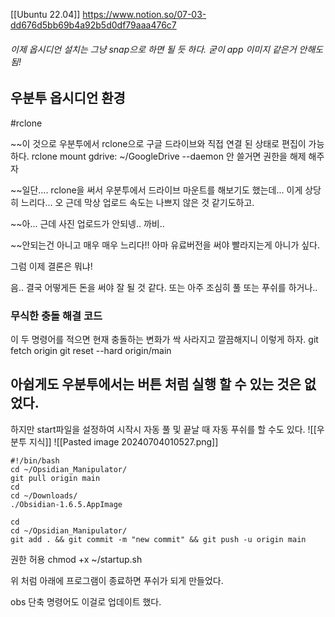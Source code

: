 [[Ubuntu 22.04]]
https://www.notion.so/07-03-dd676d5bb69b4a92b5d0df79aaa476c7


###### 이제 옵시디언 설치는 그냥 snap으로 하면 될 듯 하다. 굳이 app 이미지 같은거 안해도 됨!

## 우분투 옵시디언 환경
#rclone

~~이 것으로 우분투에서 rclone으로 구글 드라이브와 직접 연결 된 상태로 편집이 가능하다.
rclone mount gdrive: ~/GoogleDrive --daemon
안 쓸거면 권한을 해제 해주자

~~일단.... 
rclone을 써서 우분투에서 드라이브 마운트를 해보기도 했는데... 이게 상당히 느리다...
오 근데 막상 업로드 속도는 나쁘지 않은 것 같기도하고.

~~아... 근데 사진 업로드가 안되넹.. 까비.. 

~~안되는건 아니고 매우 매우 느리다!!
아마 유료버전을 써야 빨라지는게 아니가 싶다.

그럼 이제 결론은 뭐냐!

음.. 결국 어떻게든 돈을 써야 잘 될 것 같다.
또는 아주 조심히 풀 또는 푸쉬를 하거나..

### 무식한 충돌 해결 코드
이 두 명령어를 적으면 현재 충돌하는 변화가 싹 사라지고 깔끔해지니 이렇게 하자.
git fetch origin
git reset --hard origin/main

## 아쉽게도 우분투에서는 버튼 처럼 실행 할 수 있는 것은 없었다.
 하지만 start파일을 설정하여 시작시 자동 풀 및 끝날 때 자동 푸쉬를 할 수도 있다. 
 ![[우분투 지식]]
![[Pasted image 20240704010527.png]]
```
#!/bin/bash
cd ~/Opsidian_Manipulator/
git pull origin main
cd
cd ~/Downloads/
./Obsidian-1.6.5.AppImage

cd
cd ~/Opsidian_Manipulator/
git add . && git commit -m "new commit" && git push -u origin main
```

권한 허용
chmod +x ~/startup.sh

위 처럼 아래에  프로그램이 종료하면 푸쉬가 되게 만들었다.

obs 단축 명령어도 이걸로 업데이트 했다.
